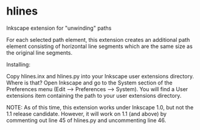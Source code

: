 # hlines
 Inkscape extension for "unwinding" paths

For each selected path element, this extension creates an additional path element
consisting of horizontal line segments which are the same size as the original
line segments.

Installing:
 
Copy hlines.inx and hlines.py into your Inkscape user extensions directory. Where is that? Open Inkscape and go to the System section of the Preferences menu (Edit --> Preferences --> System). You will find a User extensions item containing the path to your user extensions directory.
 
NOTE: As of this time, this extension works under Inkscape 1.0, but not the 1.1 release candidate. However, it will work on 1.1 (and above) by commenting out line 45 of hlines.py and uncommenting line 46.
 